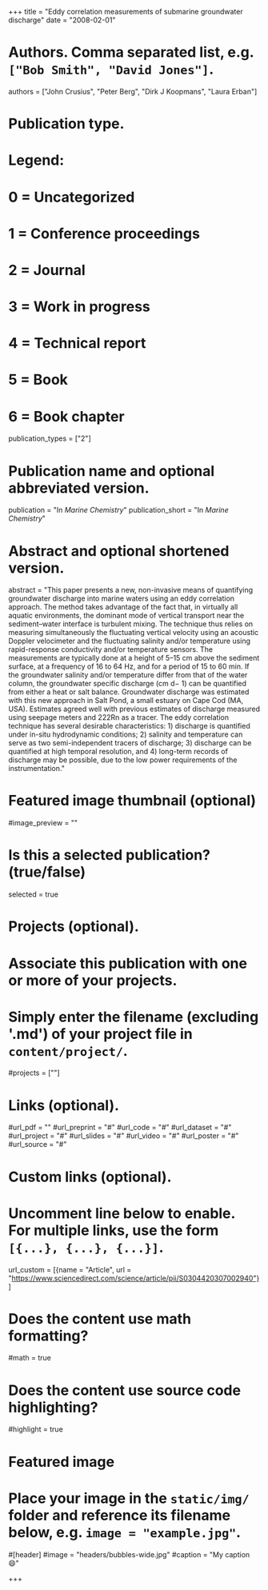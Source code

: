+++
title = "Eddy correlation measurements of submarine groundwater discharge"
date = "2008-02-01"

# Authors. Comma separated list, e.g. `["Bob Smith", "David Jones"]`.
authors = ["John Crusius", "Peter Berg", "Dirk J Koopmans", "Laura Erban"]

# Publication type.
# Legend:
# 0 = Uncategorized
# 1 = Conference proceedings
# 2 = Journal
# 3 = Work in progress
# 4 = Technical report
# 5 = Book
# 6 = Book chapter
publication_types = ["2"]

# Publication name and optional abbreviated version.
publication = "In *Marine Chemistry*"
publication_short = "In *Marine Chemistry*"

# Abstract and optional shortened version.
abstract = "This paper presents a new, non-invasive means of quantifying groundwater discharge into marine waters using an eddy correlation approach. The method takes advantage of the fact that, in virtually all aquatic environments, the dominant mode of vertical transport near the sediment–water interface is turbulent mixing. The technique thus relies on measuring simultaneously the fluctuating vertical velocity using an acoustic Doppler velocimeter and the fluctuating salinity and/or temperature using rapid-response conductivity and/or temperature sensors. The measurements are typically done at a height of 5–15 cm above the sediment surface, at a frequency of 16 to 64 Hz, and for a period of 15 to 60 min. If the groundwater salinity and/or temperature differ from that of the water column, the groundwater specific discharge (cm d− 1) can be quantified from either a heat or salt balance. Groundwater discharge was estimated with this new approach in Salt Pond, a small estuary on Cape Cod (MA, USA). Estimates agreed well with previous estimates of discharge measured using seepage meters and 222Rn as a tracer. The eddy correlation technique has several desirable characteristics: 1) discharge is quantified under in-situ hydrodynamic conditions; 2) salinity and temperature can serve as two semi-independent tracers of discharge; 3) discharge can be quantified at high temporal resolution, and 4) long-term records of discharge may be possible, due to the low power requirements of the instrumentation."

# Featured image thumbnail (optional)
#image_preview = ""

# Is this a selected publication? (true/false)
selected = true

# Projects (optional).
#   Associate this publication with one or more of your projects.
#   Simply enter the filename (excluding '.md') of your project file in `content/project/`.
#projects = [""]

# Links (optional).
#url_pdf = ""
#url_preprint = "#"
#url_code = "#"
#url_dataset = "#"
#url_project = "#"
#url_slides = "#"
#url_video = "#"
#url_poster = "#"
#url_source = "#"

# Custom links (optional).
#   Uncomment line below to enable. For multiple links, use the form `[{...}, {...}, {...}]`.
url_custom = [{name = "Article", url = "https://www.sciencedirect.com/science/article/pii/S0304420307002940"}]

# Does the content use math formatting?
#math = true

# Does the content use source code highlighting?
#highlight = true

# Featured image
# Place your image in the `static/img/` folder and reference its filename below, e.g. `image = "example.jpg"`.
#[header]
#image = "headers/bubbles-wide.jpg"
#caption = "My caption :smile:"

+++
